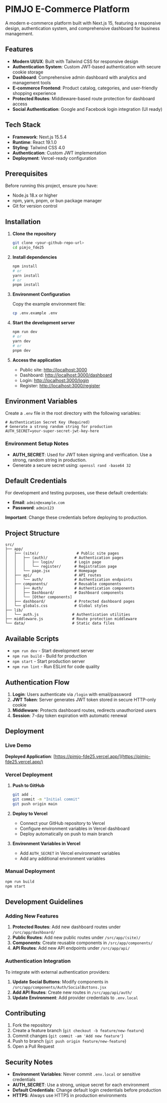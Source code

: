 # PIMJO E-Commerce Platform

A modern e-commerce platform built with Next.js 15, featuring a responsive design, authentication system, and comprehensive dashboard for business management.

## Features

- **Modern UI/UX**: Built with Tailwind CSS for responsive design
- **Authentication System**: Custom JWT-based authentication with secure cookie storage
- **Dashboard**: Comprehensive admin dashboard with analytics and management tools
- **E-commerce Frontend**: Product catalog, categories, and user-friendly shopping experience
- **Protected Routes**: Middleware-based route protection for dashboard access
- **Social Authentication**: Google and Facebook login integration (UI ready)

## Tech Stack

- **Framework**: Next.js 15.5.4
- **Runtime**: React 19.1.0
- **Styling**: Tailwind CSS 4.0
- **Authentication**: Custom JWT implementation
- **Deployment**: Vercel-ready configuration

## Prerequisites

Before running this project, ensure you have:

- Node.js 18.x or higher
- npm, yarn, pnpm, or bun package manager
- Git for version control

## Installation

1. **Clone the repository**

   ```bash
   git clone <your-github-repo-url>
   cd pimjo_fde25
   ```

2. **Install dependencies**

   ```bash
   npm install
   # or
   yarn install
   # or
   pnpm install
   ```

3. **Environment Configuration**

   Copy the example environment file:

   ```bash
   cp .env.example .env
   ```

4. **Start the development server**

   ```bash
   npm run dev
   # or
   yarn dev
   # or
   pnpm dev
   ```

5. **Access the application**
   - Public site: [http://localhost:3000](http://localhost:3000)
   - Dashboard: [http://localhost:3000/dashboard](http://localhost:3000/dashboard)
   - Login: [http://localhost:3000/login](http://localhost:3000/login)
   - Register: [http://localhost:3000/register](http://localhost:3000/register)

## Environment Variables

Create a `.env` file in the root directory with the following variables:

```env
# Authentication Secret Key (Required)
# Generate a strong random string for production
AUTH_SECRET=your-super-secret-jwt-key-here
```

### Environment Setup Notes

- **AUTH_SECRET**: Used for JWT token signing and verification. Use a strong, random string in production.
- Generate a secure secret using: `openssl rand -base64 32`

## Default Credentials

For development and testing purposes, use these default credentials:

- **Email**: `admin@example.com`
- **Password**: `admin123`

**Important**: Change these credentials before deploying to production.

## Project Structure

```
src/
├── app/
│   ├── (site)/                 # Public site pages
│   │   ├── (auth)/            # Authentication pages
│   │   │   ├── login/         # Login page
│   │   │   └── register/      # Registration page
│   │   └── page.jsx           # Homepage
│   ├── api/                   # API routes
│   │   └── auth/              # Authentication endpoints
│   ├── components/            # Reusable components
│   │   ├── Auth/              # Authentication components
│   │   ├── Dashboard/         # Dashboard components
│   │   └── [Other components]
│   ├── dashboard/             # Protected dashboard pages
│   └── globals.css            # Global styles
├── lib/
│   └── auth.js               # Authentication utilities
├── middleware.js             # Route protection middleware
└── data/                     # Static data files
```

## Available Scripts

- `npm run dev` - Start development server
- `npm run build` - Build for production
- `npm start` - Start production server
- `npm run lint` - Run ESLint for code quality

## Authentication Flow

1. **Login**: Users authenticate via `/login` with email/password
2. **JWT Token**: Server generates JWT token stored in secure HTTP-only cookie
3. **Middleware**: Protects dashboard routes, redirects unauthorized users
4. **Session**: 7-day token expiration with automatic renewal

## Deployment

### Live Demo

**Deployed Application**: [https://pimjo-fde25.vercel.app/](https://pimjo-fde25.vercel.app/)

### Vercel Deployment

1. **Push to GitHub**

   ```bash
   git add .
   git commit -m "Initial commit"
   git push origin main
   ```

2. **Deploy to Vercel**

   - Connect your GitHub repository to Vercel
   - Configure environment variables in Vercel dashboard
   - Deploy automatically on push to main branch

3. **Environment Variables in Vercel**
   - Add `AUTH_SECRET` in Vercel environment variables
   - Add any additional environment variables

### Manual Deployment

```bash
npm run build
npm start
```

## Development Guidelines

### Adding New Features

1. **Protected Routes**: Add new dashboard routes under `/src/app/dashboard/`
2. **Public Routes**: Add new public routes under `/src/app/(site)/`
3. **Components**: Create reusable components in `/src/app/components/`
4. **API Routes**: Add new API endpoints under `/src/app/api/`

### Authentication Integration

To integrate with external authentication providers:

1. **Update Social Buttons**: Modify components in `/src/app/components/Auth/SocialButtons.jsx`
2. **Add API Routes**: Create new routes in `/src/app/api/auth/`
3. **Update Environment**: Add provider credentials to `.env.local`

## Contributing

1. Fork the repository
2. Create a feature branch (`git checkout -b feature/new-feature`)
3. Commit changes (`git commit -am 'Add new feature'`)
4. Push to branch (`git push origin feature/new-feature`)
5. Open a Pull Request

## Security Notes

- **Environment Variables**: Never commit `.env.local` or sensitive credentials
- **AUTH_SECRET**: Use a strong, unique secret for each environment
- **Default Credentials**: Change default login credentials before production
- **HTTPS**: Always use HTTPS in production environments
